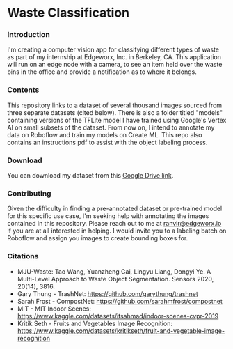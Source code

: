 # Waste Classification

### Introduction
I'm creating a computer vision app for classifying different types of waste as part of my internship at Edgeworx, Inc. in Berkeley, CA. This application will run on an edge node with a camera, to see an item held over the waste bins in the office and provide a notification as to where it belongs. 
### Contents
This repository links to a dataset of several thousand images sourced from three separate datasets (cited below). There is also a folder titled "models" containing versions of the TFLite model I have trained using Google's Vertex AI on small subsets of the dataset. From now on, I intend to annotate my data on Roboflow and train my models on Create ML.
This repo also contains an instructions pdf to assist with the object labeling process.
### Download
You can download my dataset from this [Google Drive link](https://drive.google.com/file/d/1ecWbU6FGsLzrrS09xpSWisWMk-PFG6TW/view?usp=sharing).
### Contributing
Given the difficulty in finding a pre-annotated dataset or pre-trained model for this specific use case, I'm seeking help with annotating the images contained in this repository. Please reach out to me at ranvir@edgeworx.io if you are at all interested in helping. I would invite you to a labeling batch on Roboflow and assign you images to create bounding boxes for.
### Citations
 - MJU-Waste: Tao Wang, Yuanzheng Cai, Lingyu Liang, Dongyi Ye. A Multi-Level Approach to Waste Object Segmentation. Sensors 2020, 20(14), 3816.
 - Gary Thung - TrashNet: https://github.com/garythung/trashnet
 - Sarah Frost - CompostNet: https://github.com/sarahmfrost/compostnet
 - MIT - MIT Indoor Scenes: https://www.kaggle.com/datasets/itsahmad/indoor-scenes-cvpr-2019
 - Kritik Seth - Fruits and Vegetables Image Recognition: https://www.kaggle.com/datasets/kritikseth/fruit-and-vegetable-image-recognition

